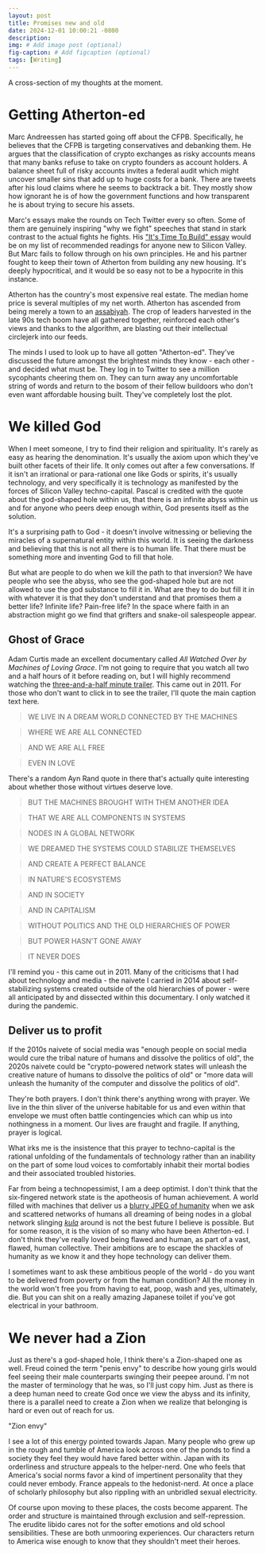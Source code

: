 ```yaml
---
layout: post
title: Promises new and old
date: 2024-12-01 10:00:21 -0800
description: 
img: # Add image post (optional)
fig-caption: # Add figcaption (optional)
tags: [Writing]
---
```


A cross-section of my thoughts at the moment.

# Getting Atherton-ed
Marc Andreessen has started going off about the CFPB. Specifically, he believes that the CFPB is targeting conservatives and debanking them. He argues that the classification of crypto exchanges as risky accounts means that many banks refuse to take on crypto founders as account holders. A balance sheet full of risky accounts invites a federal audit which might uncover smaller sins that add up to huge costs for a bank. There are tweets after his loud claims where he seems to backtrack a bit. They mostly show how ignorant he is of how the government functions and how transparent he is about trying to secure his assets.

Marc's essays make the rounds on Tech Twitter every so often. Some of them are genuinely inspiring "why we fight" speeches that stand in stark contrast to the actual fights he fights. His ["It's Time To Build" essay](https://a16z.com/its-time-to-build/) would be on my list of recommended readings for anyone new to Silicon Valley. But Marc fails to follow through on his own principles. He and his partner fought to keep their town of Atherton from building any new housing. It's deeply hypocritical, and it would be so easy not to be a hypocrite in this instance.

Atherton has the country's most expensive real estate. The median home price is several multiples of my net worth. Atherton has ascended from being merely a town to an [assabiyah](https://en.wikipedia.org/wiki/Asabiyyah). The crop of leaders harvested in the late 90s tech boom have all gathered together, reinforced each other's views and thanks to the algorithm, are blasting out their intellectual circlejerk into our feeds.

The minds I used to look up to have all gotten "Atherton-ed". They've discussed the future amongst the brightest minds they know - each other - and decided what must be. They log in to Twitter to see a million sycophants cheering them on. They can turn away any uncomfortable string of words and return to the bosom of their fellow buildoors who don't even want affordable housing built. They've completely lost the plot.

# We killed God
When I meet someone, I try to find their religion and spirituality. It's rarely as easy as hearing the denomination. It's usually the axiom upon which they've built other facets of their life. It only comes out after a few conversations. If it isn't an irrational or para-rational one like Gods or spirits, it's usually technology, and very specifically it is technology as manifested by the forces of Silicon Valley techno-capital. Pascal is credited with the quote about the god-shaped hole within us, that there is an infinite abyss within us and for anyone who peers deep enough within, God presents itself as the solution.

It's a surprising path to God - it doesn't involve witnessing or believing the miracles of a supernatural entity within this world. It is seeing the darkness and believing that this is not all there is to human life. That there must be something more and inventing God to fill that hole.

But what are people to do when we kill the path to that inversion? We have people who see the abyss, who see the god-shaped hole but are not allowed to use the god substance to fill it in. What are they to do but fill it in with whatever it is that they don't understand and that promises them a better life? Infinite life? Pain-free life? In the space where faith in an abstraction might go we find that grifters and snake-oil salespeople appear.
## Ghost of Grace
Adam Curtis made an excellent documentary called _All Watched Over by Machines of Loving Grace_. I'm not going to require that you watch all two and a half hours of it before reading on, but I will highly recommend watching the [three-and-a-half minute trailer](https://www.youtube.com/watch?v=YgADKpMStts&ab_channel=LarsVojcic). This came out in 2011. For those who don't want to click in to see the trailer, I'll quote the main caption text here.
> WE LIVE IN A DREAM WORLD CONNECTED BY THE MACHINES

> WHERE WE ARE ALL CONNECTED

> AND WE ARE ALL FREE

> EVEN IN LOVE

There's a random Ayn Rand quote in there that's actually quite interesting about whether those without virtues deserve love.

> BUT THE MACHINES BROUGHT WITH THEM ANOTHER IDEA

> THAT WE ARE ALL COMPONENTS IN SYSTEMS

> NODES IN A GLOBAL NETWORK

> WE DREAMED THE SYSTEMS COULD STABILIZE THEMSELVES

> AND CREATE A PERFECT BALANCE

> IN NATURE'S ECOSYSTEMS

> AND IN SOCIETY

> AND IN CAPITALISM

> WITHOUT POLITICS AND THE OLD HIERARCHIES OF POWER

> BUT POWER HASN'T GONE AWAY

> IT NEVER DOES

I'll remind you - this came out in 2011. Many of the criticisms that I had about technology and media - the naivete I carried in 2014 about self-stabilizing systems created outside of the old hierarchies of power - were all anticipated by and dissected within this documentary. I only watched it during the pandemic.

## Deliver us to profit
If the 2010s naivete of social media was "enough people on social media would cure the tribal nature of humans and dissolve the politics of old", the 2020s naivete could be "crypto-powered network states will unleash the creative nature of humans to dissolve the politics of old" or "more data will unleash the humanity of the computer and dissolve the politics of old".

They're both prayers. I don't think there's anything wrong with prayer. We live in the thin sliver of the universe habitable for us and even within that envelope we must often battle contingencies which can whip us into nothingness in a moment. Our lives are fraught and fragile. If anything, prayer is logical.

What irks me is the insistence that this prayer to techno-capital is the rational unfolding of the fundamentals of technology rather than an inability on the part of some loud voices to comfortably inhabit their mortal bodies and their associated troubled histories. 

Far from being a technopessimist, I am a deep optimist. I don't think that the six-fingered network state is the apotheosis of human achievement. A world filled with machines that deliver us a [blurry JPEG of humanity](https://www.newyorker.com/tech/annals-of-technology/chatgpt-is-a-blurry-jpeg-of-the-web) when we ask and scattered networks of humans all dreaming of being nodes in a global network slinging [_kula_](https://en.wikipedia.org/wiki/Kula_ring) around is not the best future I believe is possible. But for some reason, it is the vision of so many who have been Atherton-ed. I don't think they've really loved being flawed and human, as part of a vast, flawed, human collective. Their ambitions are to escape the shackles of humanity as we know it and they hope technology can deliver them.

I sometimes want to ask these ambitious people of the world - do you want to be delivered from poverty or from the human condition? All the money in the world won't free you from having to eat, poop, wash and yes, ultimately, die. But you can shit on a really amazing Japanese toilet if you've got electrical in your bathroom.

# We never had a Zion
Just as there's a god-shaped hole, I think there's a Zion-shaped one as well. Freud coined the term "penis envy" to describe how young girls would feel seeing their male counterparts swinging their peepee around. I'm not the master of terminology that he was, so I'll just copy him. Just as there is a deep human need to create God once we view the abyss and its infinity, there is a parallel need to create a Zion when we realize that belonging is hard or even out of reach for us.

"Zion envy"

I see a lot of this energy pointed towards Japan. Many people who grew up in the rough and tumble of America look across one of the ponds to find a society they feel they would have fared better within. Japan with its orderliness and structure appeals to the helper-nerd. One who feels that America's social norms favor a kind of impertinent personality that they could never embody. France appeals to the hedonist-nerd. At once a place of scholarly philosophy but also rippling with an unbridled sexual electricity.

Of course upon moving to these places, the costs become apparent. The order and structure is maintained through exclusion and self-repression. The erudite libido cares not for the softer emotions and old school sensibilities. These are both unmooring experiences. Our characters return to America wise enough to know that they shouldn't meet their heroes.
